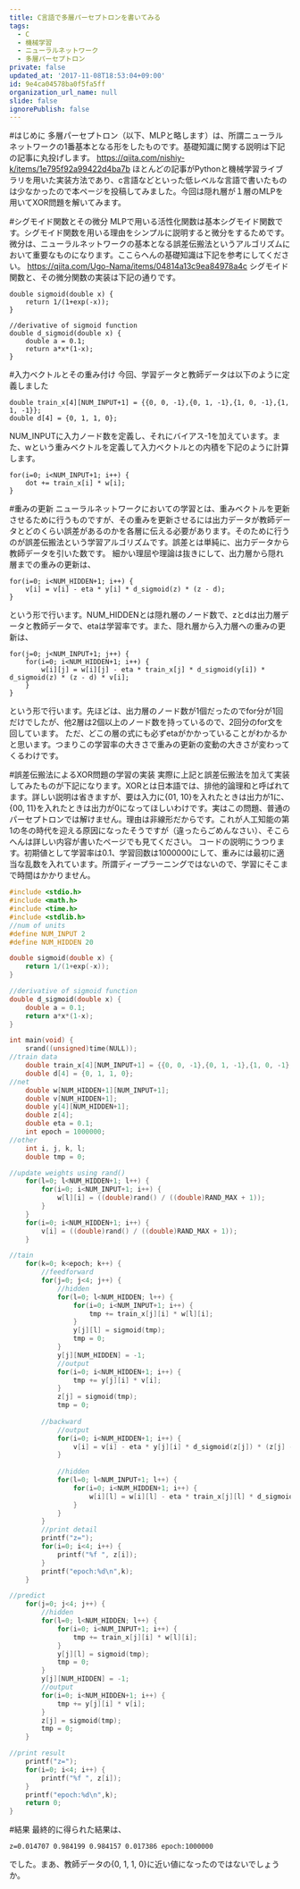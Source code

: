 ```yaml
---
title: C言語で多層パーセプトロンを書いてみる
tags:
  - C
  - 機械学習
  - ニューラルネットワーク
  - 多層パーセプトロン
private: false
updated_at: '2017-11-08T18:53:04+09:00'
id: 9e4ca04578ba0f5fa5ff
organization_url_name: null
slide: false
ignorePublish: false
---
```

#はじめに
多層パーセプトロン（以下、MLPと略します）は、所謂ニューラルネットワークの1番基本となる形をしたものです。基礎知識に関する説明は下記の記事に丸投げします。
https://qiita.com/nishiy-k/items/1e795f92a99422d4ba7b
ほとんどの記事がPythonと機械学習ライブラリを用いた実装方法であり、c言語などといった低レベルな言語で書いたものは少なかったので本ページを投稿してみました。今回は隠れ層が１層のMLPを用いてXOR問題を解いてみます。

#シグモイド関数とその微分
MLPで用いる活性化関数は基本シグモイド関数です。シグモイド関数を用いる理由をシンプルに説明すると微分をするためです。微分は、ニューラルネットワークの基本となる誤差伝搬法というアルゴリズムにおいて重要なものになります。ここらへんの基礎知識は下記を参考にしてください。
https://qiita.com/Ugo-Nama/items/04814a13c9ea84978a4c
シグモイド関数と、その微分関数の実装は下記の通りです。

```c:
double sigmoid(double x) {
	return 1/(1+exp(-x));
}

//derivative of sigmoid function
double d_sigmoid(double x) {
	double a = 0.1;
	return a*x*(1-x);
}
```

#入力ベクトルとその重み付け
今回、学習データと教師データは以下のように定義しました

```c:
double train_x[4][NUM_INPUT+1] = {{0, 0, -1},{0, 1, -1},{1, 0, -1},{1, 1, -1}};
double d[4] = {0, 1, 1, 0};
```

NUM_INPUTに入力ノード数を定義し、それにバイアス-1を加えています。また、wという重みベクトルを定義して入力ベクトルとの内積を下記のように計算します。

```c:
for(i=0; i<NUM_INPUT+1; i++) {
    dot += train_x[i] * w[i];
}
```

#重みの更新
ニューラルネットワークにおいての学習とは、重みベクトルを更新させるために行うものですが、その重みを更新させるには出力データが教師データとどのくらい誤差があるのかを各層に伝える必要があります。そのために行うのが誤差伝搬法という学習アルゴリズムです。誤差とは単純に、出力データから教師データを引いた数です。
細かい理屈や理論は抜きにして、出力層から隠れ層までの重みの更新は、

```c:
for(i=0; i<NUM_HIDDEN+1; i++) {
    v[i] = v[i] - eta * y[i] * d_sigmoid(z) * (z - d);
}
```
という形で行います。NUM_HIDDENとは隠れ層のノード数で、zとdは出力層データと教師データで、etaは学習率です。また、隠れ層から入力層への重みの更新は、

```c:
for(j=0; j<NUM_INPUT+1; j++) {
    for(i=0; i<NUM_HIDDEN+1; i++) {
        w[i][j] = w[i][j] - eta * train_x[j] * d_sigmoid(y[i]) * d_sigmoid(z) * (z - d) * v[i];
    }
}
```

という形で行います。先ほどは、出力層のノード数が1個だったのでfor分が1回だけでしたが、他2層は2個以上のノード数を持っているので、2回分のfor文を回しています。
ただ、どこの層の式にも必ずetaがかかっていることがわかるかと思います。つまりこの学習率の大きさで重みの更新の変動の大きさが変わってくるわけです。

#誤差伝搬法によるXOR問題の学習の実装
実際に上記と誤差伝搬法を加えて実装してみたものが下記になります。XORとは日本語では、排他的論理和と呼ばれてます。詳しい説明は省きますが、要は入力に{01, 10}を入れたときは出力が1に、{00, 11}を入れたときは出力が0になってほしいわけです。実はこの問題、普通のパーセプトロンでは解けません。理由は非線形だからです。これが人工知能の第1の冬の時代を迎える原因になったそうですが（違ったらごめんなさい）、そこらへんは詳しい内容が書いたページでも見てください。
コードの説明にうつります。初期値として学習率は0.1、学習回数は1000000にして、重みには最初に適当な乱数を入れています。所謂ディープラーニングではないので、学習にそこまで時間はかかりません。

```c:mlp.c
#include <stdio.h>
#include <math.h>
#include <time.h>
#include <stdlib.h>
//num of units
#define NUM_INPUT 2
#define NUM_HIDDEN 20

double sigmoid(double x) {
	return 1/(1+exp(-x));
}

//derivative of sigmoid function
double d_sigmoid(double x) {
	double a = 0.1;
	return a*x*(1-x);
}

int main(void) {
	srand((unsigned)time(NULL));
//train data
	double train_x[4][NUM_INPUT+1] = {{0, 0, -1},{0, 1, -1},{1, 0, -1},{1, 1, -1}};
	double d[4] = {0, 1, 1, 0};
//net
	double w[NUM_HIDDEN+1][NUM_INPUT+1];
	double v[NUM_HIDDEN+1];
	double y[4][NUM_HIDDEN+1];
	double z[4];
	double eta = 0.1;
	int epoch = 1000000;
//other
	int i, j, k, l;
	double tmp = 0;

//update weights using rand()
	for(l=0; l<NUM_HIDDEN+1; l++) {
		for(i=0; i<NUM_INPUT+1; i++) {
			w[l][i] = ((double)rand() / ((double)RAND_MAX + 1));
		}
	}
	for(i=0; i<NUM_HIDDEN+1; i++) {
		v[i] = ((double)rand() / ((double)RAND_MAX + 1));
	}

//tain
	for(k=0; k<epoch; k++) {
		//feedforward
		for(j=0; j<4; j++) {
			//hidden
			for(l=0; l<NUM_HIDDEN; l++) {
				for(i=0; i<NUM_INPUT+1; i++) {
					tmp += train_x[j][i] * w[l][i];
				}
				y[j][l] = sigmoid(tmp);
				tmp = 0;
			}
			y[j][NUM_HIDDEN] = -1;
			//output
			for(i=0; i<NUM_HIDDEN+1; i++) {
				tmp += y[j][i] * v[i];
			}
			z[j] = sigmoid(tmp);
			tmp = 0;
		
		//backward
			//output
			for(i=0; i<NUM_HIDDEN+1; i++) {
				v[i] = v[i] - eta * y[j][i] * d_sigmoid(z[j]) * (z[j] - d[j]);
			}
			
			//hidden
			for(l=0; l<NUM_INPUT+1; l++) {
				for(i=0; i<NUM_HIDDEN+1; i++) {
					w[i][l] = w[i][l] - eta * train_x[j][l] * d_sigmoid(y[j][i]) * d_sigmoid(z[j]) * (z[j] - d[j]) * v[i];
				}
			}
		}
		//print detail
		printf("z=");
		for(i=0; i<4; i++) {
			printf("%f ", z[i]);
		}
		printf("epoch:%d\n",k);
	}

//predict
	for(j=0; j<4; j++) {
		//hidden
		for(l=0; l<NUM_HIDDEN; l++) {
			for(i=0; i<NUM_INPUT+1; i++) {
				tmp += train_x[j][i] * w[l][i];
			}
			y[j][l] = sigmoid(tmp);
			tmp = 0;
		}
		y[j][NUM_HIDDEN] = -1;
		//output
		for(i=0; i<NUM_HIDDEN+1; i++) {
			tmp += y[j][i] * v[i];
		}
		z[j] = sigmoid(tmp);
		tmp = 0;
	}

//print result
	printf("z=");
	for(i=0; i<4; i++) {
		printf("%f ", z[i]);
	}
	printf("epoch:%d\n",k);
	return 0;
}
```

#結果
最終的に得られた結果は、

```
z=0.014707 0.984199 0.984157 0.017386 epoch:1000000
```

でした。まあ、教師データの{0, 1, 1, 0}に近い値になったのではないでしょうか。
